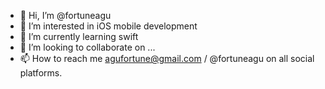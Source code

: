 - 👋 Hi, I’m @fortuneagu
- 👀 I’m interested in iOS mobile development 
- 🌱 I’m currently learning swift
- 💞️ I’m looking to collaborate on ...
- 📫 How to reach me agufortune@gmail.com / @fortuneagu on all social platforms. 

<!---
fortuneagu/fortuneagu is a ✨ special ✨ repository because its `README.md` (this file) appears on your GitHub profile.
You can click the Preview link to take a look at your changes.
--->
